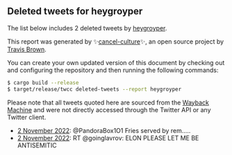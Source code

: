 ## Deleted tweets for heygroyper

The list below includes 2 deleted tweets by
[heygroyper](https://twitter.com/heygroyper).



This report was generated by ✨[cancel-culture](https://github.com/travisbrown/cancel-culture)✨,
an open source project by [Travis Brown](https://twitter.com/travisbrown).

You can create your own updated version of this document by checking out and configuring the
repository and then running the following commands:

```bash
$ cargo build --release
$ target/release/twcc deleted-tweets --report heygroyper
```

Please note that all tweets quoted here are sourced from the
[Wayback Machine](https://web.archive.org) and were not directly accessed through the Twitter API or
any Twitter client.

* [ 2 November 2022](https://web.archive.org/web/20221102073043/https://twitter.com/heygroyper/status/1587708770146463745): @PandoraBox1O1 Fries served by rem..... <!--1587708770146463745-->
* [ 2 November 2022](https://web.archive.org/web/20221102052220/https://twitter.com/heygroyper/status/1587676461418557440): RT @goinglavrov: ELON PLEASE LET ME BE ANTISEMITIC <!--1587676461418557440-->
